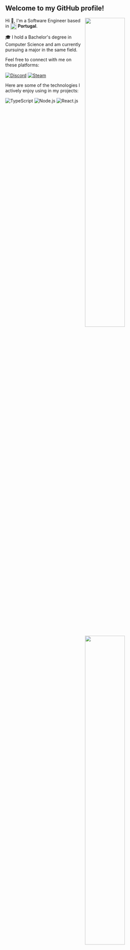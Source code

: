 ## Welcome to my GitHub profile! <img src="https://komarev.com/ghpvc/?username=almeidx" alt="" />

<img width="50%" align="right" src="https://github-readme-stats.vercel.app/api?username=almeidx&count_private=true&include_all_commits=true&show_icons=true&theme=dark&icon_color=fff&hide_border=true">
<img width="50%" align="right" src="https://github-readme-stats.vercel.app/api/top-langs?username=almeidx&theme=dark&hide_border=true&layout=compact&langs_count=6">

Hi 👋, I'm a Software Engineer based in <img width="20" align="center" src="https://img.icons8.com/color/96/000000/portugal.png"/> **Portugal**.

🎓 I hold a Bachelor's degree in Computer Science and am currently pursuing a major in the same field.

Feel free to connect with me on these platforms:

<a href="https://discord.gg/XUQAnkq2vy" target="_blank"><img align="center" alt="Discord" src="https://img.shields.io/badge/-Discord-5865f2?style=flat&logo=discord&logoColor=white" /></a> <a href="https://steamcommunity.com/id/almeidx_" target="_blank"><img align="center" alt="Steam" src="https://img.shields.io/badge/-Steam-171a21?style=flat&logo=steam&logoColor=white" /></a>

Here are some of the technologies I actively enjoy using in my projects:

<img alt="TypeScript" align="center" src="https://img.shields.io/badge/-TypeScript-007acc?style=flat&logo=typescript&logoColor=white" /> <img alt="Node.js" align="center" src="https://img.shields.io/badge/-Node.js-43853d?style=flat&logo=Node.js&logoColor=white" /> <img alt="React.js" align="center" src="https://img.shields.io/badge/-React.js-00ffff?style=flat&logo=react&logoColor=black" />
